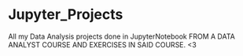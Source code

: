 # Jupyter_Projects
All my Data Analysis projects done in JupyterNotebook
FROM A DATA ANALYST COURSE AND EXERCISES IN SAID COURSE.
<3

